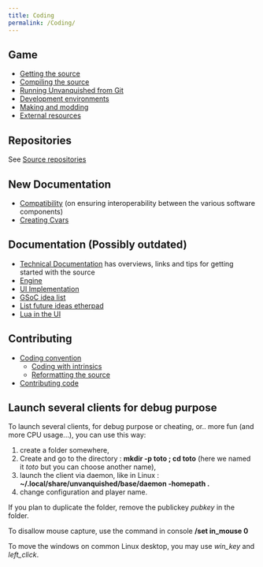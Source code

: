 ```yaml
---
title: Coding
permalink: /Coding/
---
```


## Game

- [Getting the source](Getting_the_source "wikilink")
- [Compiling the source](Compiling_the_source "wikilink")
- [Running Unvanquished from
  Git](Tutorials_Running_Unvanquished_from_Git "wikilink")
- [Development environments](Development_environments "wikilink")
- [Making and modding](Making_and_modding "wikilink")
- [External resources](External_resources "wikilink")

## Repositories

See [Source repositories](Source_repositories "wikilink")

## New Documentation

- [Compatibility](Compatibility "wikilink") (on ensuring
  interoperability between the various software components)
- [Creating Cvars](Coding_Cvars "wikilink")

## Documentation (Possibly outdated)

- [Technical Documentation](Technical_Documentation "wikilink") has
  overviews, links and tips for getting started with the source
- [Engine](Engine "wikilink")
- [UI Implementation](UI_Implementation "wikilink")
- [GSoC idea list](GSoC_idea_list "wikilink")
- [List future ideas etherpad](List_future_ideas_etherpad "wikilink")
- [Lua in the UI](Lua_in_the_UI "wikilink")

## Contributing

- [Coding convention](Coding_convention "wikilink")
  - [Coding with intrinsics](Coding_with_intrinsics "wikilink")
  - [Reformatting the source](Reformatting_the_source "wikilink")
- [Contributing code](Contributing_Code "wikilink")

## Launch several clients for debug purpose

To launch several clients, for debug purpose or cheating, or.. more fun
(and more CPU usage...), you can use this way:

1.  create a folder somewhere,
2.  Create and go to the directory : **mkdir -p toto ; cd toto** (here
    we named it *toto* but you can choose another name),
3.  launch the client via daemon, like in Linux :
    **~/.local/share/unvanquished/base/daemon -homepath .**
4.  change configuration and player name.

If you plan to duplicate the folder, remove the publickey *pubkey* in
the folder.

To disallow mouse capture, use the command in console **/set in_mouse
0**

To move the windows on common Linux desktop, you may use *win_key* and
*left_click*.